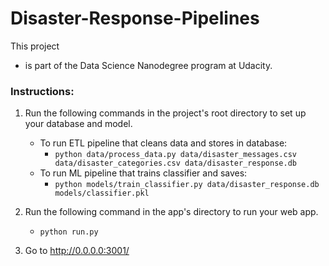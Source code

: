 # Disaster-Response-Pipelines

This project

- is part of the Data Science Nanodegree program at Udacity.

### Instructions:
1. Run the following commands in the project's root directory to set up your database and model.

    - To run ETL pipeline that cleans data and stores in database:
        - `python data/process_data.py data/disaster_messages.csv data/disaster_categories.csv data/disaster_response.db`
    - To run ML pipeline that trains classifier and saves:
        - `python models/train_classifier.py data/disaster_response.db models/classifier.pkl`

2. Run the following command in the app's directory to run your web app.
    - `python run.py`

3. Go to http://0.0.0.0:3001/
